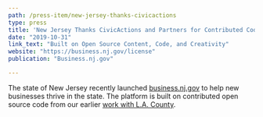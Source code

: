 ```yaml
---
path: /press-item/new-jersey-thanks-civicactions
type: press
title: 'New Jersey Thanks CivicActions and Partners for Contributed Code to Launch Business Portal'
date: "2019-10-31"
link_text: "Built on Open Source Content, Code, and Creativity"
website: "https://business.nj.gov/license"
publication: "Business.nj.gov"

---
```


The state of New Jersey recently launched [business.nj.gov](https://business.nj.gov/) to help new businesses thrive in the state. The platform is built on contributed open source code from our earlier [work with L.A. County](https://civicactions.com/case-study/la-business-portal). 
